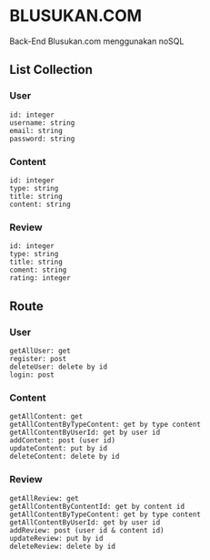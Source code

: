 # BLUSUKAN.COM

Back-End Blusukan.com menggunakan noSQL

## List Collection

### User

```
id: integer
username: string
email: string
password: string
```

### Content

```
id: integer
type: string
title: string
content: string
```

### Review

```
id: integer
type: string
title: string
coment: string
rating: integer
```

## Route

### User

```
getAllUser: get
register: post
deleteUser: delete by id
login: post
```

### Content

```
getAllContent: get
getAllContentByTypeContent: get by type content
getAllContentByUserId: get by user id
addContent: post (user id)
updateContent: put by id
deleteContent: delete by id
```

### Review

```
getAllReview: get
getAllContentByContentId: get by content id
getAllContentByTypeContent: get by type content
getAllContentByUserId: get by user id
addReview: post (user id & content id)
updateReview: put by id
deleteReview: delete by id
```
